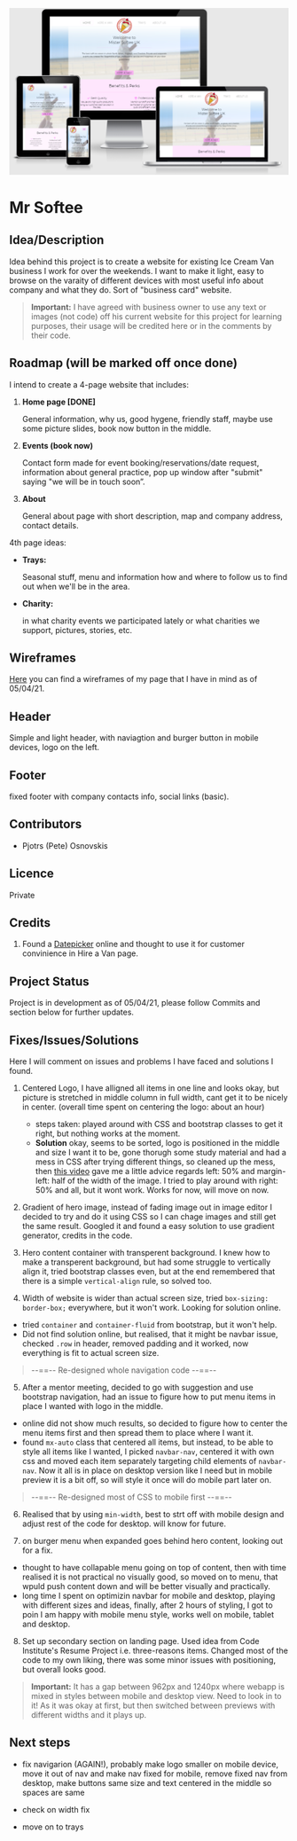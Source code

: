 ![Am I Responsive Image](assets/img/amiresp.png)


# Mr Softee

## Idea/Description

Idea behind this project is to create a website for existing Ice Cream Van business I work for over the weekends. I want to make it light, easy to browse on the varaity of different devices with most useful info about company and what they do. Sort of "business card" website. 

>**Important:** I have agreed with business owner to use any text or images (not code) off his current website for this project for learning purposes, their usage will be credited here or in the comments by their code.

## Roadmap (will be marked off once done)

I intend to create a 4-page website that includes:

1. **Home page [DONE]** 

    General information, why us, good hygene, friendly staff, maybe use some picture slides, book now button in the middle.

2. **Events (book now)**

    Contact form made for event booking/reservations/date request, information about general practice, pop up window after "submit" saying "we will be in touch soon”.

3. **About**

    General about page with short description, map and company address, contact details.

4th page ideas:

  * **Trays:** 

    Seasonal stuff, menu and information how and where to follow us to find out when we'll be in the area.

  * **Charity:** 

    in what charity events we participated lately or what charities we support, pictures, stories, etc.

## Wireframes

[Here](https://app.moqups.com/vBfsRq0TBr/view/page/a91ceea0e) you can find a wireframes of my page that I have in mind as of 05/04/21.

## Header

Simple and light header, with naviagtion and burger button in mobile devices, logo on the left.

## Footer

fixed footer with company contacts info, social links (basic).

## Contributors

* Pjotrs (Pete) Osnovskis

## Licence

Private

## Credits

01. Found a [Datepicker](https://github.com/eureka2/ab-datepicker) online and thought to use it for customer convinience in Hire a Van page.

## Project Status

Project is in development as of 05/04/21, please follow Commits and section below for further updates.

## Fixes/Issues/Solutions

Here I will comment on issues and problems I have faced and solutions I found.

1. Centered Logo, I have alligned all items in one line and looks okay, but picture is stretched in middle column in full width, cant get it to be nicely in center. (overall time spent on centering the logo: about an hour) 
    + steps taken: played around with CSS and bootstrap classes to get it right, but nothing works at the moment.
    + **Solution** okay, seems to be sorted, logo is positioned in the middle and size I want it to be, gone thorugh some study material and had a mess in CSS after trying different things, so cleaned up the mess, then [this video](https://www.youtube.com/watch?v=hp-LP8Nv18s) gave me a little advice regards left: 50% and margin-left: half of the width of the image. I tried to play around with right: 50% and all, but it wont work. Works for now, will move on now.

2. Gradient of hero image, instead of fading image out in image editor I decided to try and do it using CSS so I can chage images and still get the same result. Googled it and found a easy solution to use gradient generator, credits in the code. 

3. Hero content container with transperent background. I knew how to make a transperent background, but had some struggle to vertically align it, tried bootstrap classes even, but at the end remembered that there is a simple ```vertical-align``` rule, so solved too. 

4. Width of website is wider than actual screen size, tried ```box-sizing: border-box;``` everywhere, but it won't work. Looking for solution online.
+ tried ```container``` and ```container-fluid``` from bootstrap, but it won't help.
+ Did not find solution online, but realised, that it might be navbar issue, checked ```.row``` in header, removed padding and it worked, now everything is fit to actual screen size.

>--==-- Re-designed whole navigation code --==--

5. After a mentor meeting, decided to go with suggestion and use bootstrap navigation, had an issue to figure how to put menu items in place I wanted with logo in the middle.
+ online did not show much results, so decided to figure how to center the menu items first and then spread them to place where I want it.
+ found ```mx-auto``` class that centered all items, but instead, to be able to style all items like I wanted, I picked ```navbar-nav```, centered it with own css and moved each item separately targeting child elements of ```navbar-nav```. Now it all is in place on desktop version like I need but in mobile preview it is a bit off, so will style it once will do mobile part later on.

>--==-- Re-designed most of CSS to mobile first --==--

6. Realised that by using ```min-width```, best to strt off with mobile design and adjust rest of the code for desktop. will know for future.

7. on burger menu when expanded goes behind hero content, looking out for a fix.
+ thought to have collapable menu going on top of content, then with time realised it is not practical no visually good, so moved on to menu, that wpuld push content down and will be better visually and practically.
+ long time I spent on optimizin navbar for mobile and desktop, playing with different sizes and ideas, finally, after 2 hours of styling, I got to poin I am happy with mobile menu style, works well on mobile, tablet and desktop. 


8. Set up secondary section on landing page. Used idea from Code Institute's Resume Project i.e. three-reasons items. Changed most of the code to my own liking, there was some minor issues with positioning, but overall looks good.

> **Important:** It has a gap between 962px and 1240px where webapp is mixed in styles between mobile and desktop view. Need to look in to it! As it was okay at first, but then switched between previews with different widths and it plays up.

## Next steps

+ fix navigarion (AGAIN!), probably make logo smaller on mobile device, move it out of nav and make nav fixed for mobile, remove fixed nav from desktop, make buttons same size and text centered in the middle so spaces are same

+ check on width fix

+ move on to trays
